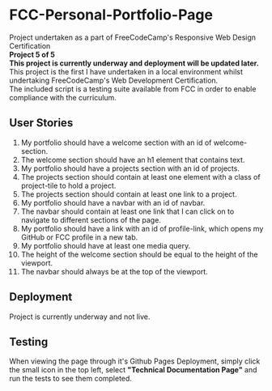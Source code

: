 # FCC-Personal-Portfolio-Page
Project undertaken as a part of FreeCodeCamp's Responsive Web Design Certification<br>
**Project 5 of 5**<br>
**This project is currently underway and deployment will be updated later.**<br>
This project is the first I have undertaken in a local environment whilst undertaking FreeCodeCamp's Web Development Certification. <br>The included script is a testing suite available from FCC in order to enable compliance with the curriculum.

## User Stories
1. My portfolio should have a welcome section with an id of welcome-section.
1. The welcome section should have an h1 element that contains text. 
1. My portfolio should have a projects section with an id of projects.
1. The projects section should contain at least one element with a class of project-tile to hold a project.
1. The projects section should contain at least one link to a project.
1. My portfolio should have a navbar with an id of navbar.
1. The navbar should contain at least one link that I can click on to navigate to different sections of the page.
1. My portfolio should have a link with an id of profile-link, which opens my GitHub or FCC profile in a new tab.
1. My portfolio should have at least one media query.
1. The height of the welcome section should be equal to the height of the viewport.
1. The navbar should always be at the top of the viewport.
 
 ## Deployment
 Project is currently underway and not live. 

 ## Testing 
 When viewing the page through it's Github Pages Deployment, simply click the small icon in the top left, select **"Technical Documentation Page"** and run the tests to see them completed.